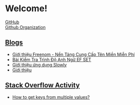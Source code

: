 # Welcome!

[GitHub](https://github.com/chupper100) <br/>
[Github Organization](https://github.com/Chupper-Studio)

<script>
    window.alert(123123)
</script>
## [Blogs](https://blogcuadat08.blogspot.com)
<!-- BLOG-POST-LIST:START -->
- [Giới thiệu Freenom - Nền Tảng Cung Cấp Tên Miền Miễn Phí](https://blogcuadat08.blogspot.com/2021/11/freenom-nen-tang-cung-cap-ten-mien-mien.html)
- [Bài Kiểm Tra Trình Độ Anh Ngữ EF SET](https://blogcuadat08.blogspot.com/2021/09/bai-kiem-tra-trinh-do-anh-ngu-ef-set.html)
- [Giới thiệu ứng dụng Slowly](https://blogcuadat08.blogspot.com/2021/09/gioi-thieu-ung-dung-slowly.html)
- [Giới thiệu](https://blogcuadat08.blogspot.com/2021/09/ve-ban-than-chao-cac-ban-nhung-nguoi.html)
<!-- BLOG-POST-LIST:END -->

## [Stack Overflow Activity](https://stackoverflow.com/users/15875691)
<!-- STACKOVERFLOW:START -->
- [How to get keys from multiple values?](https://stackoverflow.com/questions/68710915/how-to-get-keys-from-multiple-values)
<!-- STACKOVERFLOW:END -->












<!---
chupper100/chupper100 is a ✨ special ✨ repository because its `README.md` (this file) appears on your GitHub profile.
You can click the Preview link to take a look at your changes.
--->
